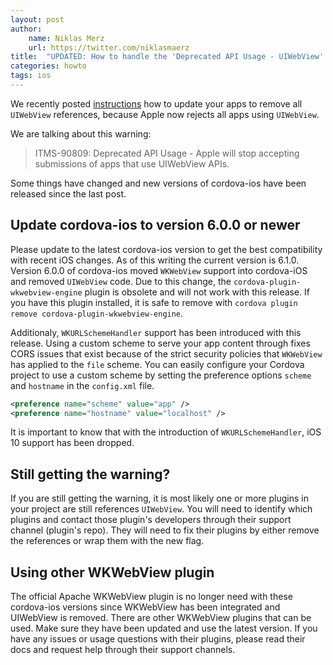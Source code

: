 ```yaml
---
layout: post
author:
    name: Niklas Merz
    url: https://twitter.com/niklasmaerz
title:  "UPDATED: How to handle the 'Deprecated API Usage - UIWebView' warning while uploading to the App Store"
categories: howto
tags: ios
---
```


We recently posted [instructions](/howto/2020/03/18/wkwebviewonly.html) how to update your apps to remove all `UIWebView` references, because Apple now rejects all apps using `UIWebView`.

We are talking about this warning:

> ITMS-90809: Deprecated API Usage - Apple will stop accepting submissions of apps that use UIWebView APIs.

Some things have changed and new versions of cordova-ios have been released since the last post.

<!--more-->

## Update cordova-ios to version 6.0.0 or newer

Please update to the latest cordova-ios version to get the best compatibility with recent iOS changes. As of this writing the current version is 6.1.0. Version 6.0.0 of cordova-ios moved `WKWebView` support into cordova-iOS and removed `UIWebView` code. Due to this change, the `cordova-plugin-wkwebview-engine` plugin is obsolete and will not work with this release. If you have this plugin installed, it is safe to remove with `cordova plugin remove cordova-plugin-wkwebview-engine`.

Additionaly, `WKURLSchemeHandler` support has been introduced with this release. Using a custom scheme to serve your app content through fixes CORS issues that exist because of the strict security policies that `WKWebView` has applied to the `file` scheme. You can easily configure your Cordova project to use a custom scheme by setting the preference options `scheme` and `hostname` in the `config.xml` file.

```xml
<preference name="scheme" value="app" />
<preference name="hostname" value="localhost" />
```

It is important to know that with the introduction of `WKURLSchemeHandler`, iOS 10 support has been dropped.

## Still getting the warning?

If you are still getting the warning, it is most likely one or more plugins in your project are still references `UIWebView`. You will need to identify which plugins and contact those plugin's developers through their support channel (plugin's repo). They will need to fix their plugins by either remove the references or wrap them with the new flag.

## Using other WKWebView plugin

The official Apache WKWebView plugin is no longer need with these cordova-ios versions since WKWebView has been integrated and UIWebView is removed. There are other WKWebView plugins that can be used. Make sure they have been updated and use the latest version. If you have any issues or usage questions with their plugins, please read their docs and request help through their support channels.


